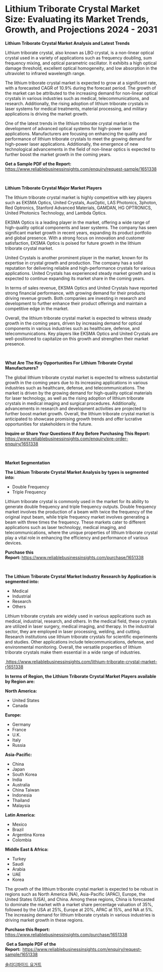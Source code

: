 <p><h1>Lithium Triborate Crystal Market Size: Evaluating its Market Trends, Growth, and Projections 2024 - 2031</h1></p><p><strong>Lithium Triborate Crystal Market Analysis and Latest Trends</strong></p>
<p><p>Lithium triborate crystal, also known as LBO crystal, is a non-linear optical crystal used in a variety of applications such as frequency doubling, sum frequency mixing, and optical parametric oscillator. It exhibits a high optical damage threshold, excellent optical homogeneity, and low absorption in the ultraviolet to infrared wavelength range.</p><p>The lithium triborate crystal market is expected to grow at a significant rate, with a forecasted CAGR of 10.9% during the forecast period. The growth of the market can be attributed to the increasing demand for non-linear optical crystals in various industries such as medical, telecommunications, and research. Additionally, the rising adoption of lithium triborate crystals in laser systems for medical treatments, material processing, and military applications is driving the market growth.</p><p>One of the latest trends in the lithium triborate crystal market is the development of advanced optical systems for high-power laser applications. Manufacturers are focusing on enhancing the quality and performance of lithium triborate crystals to meet the growing demand for high-power laser applications. Additionally, the emergence of new technological advancements in the field of non-linear optics is expected to further boost the market growth in the coming years.</p></p>
<p><strong>Get a Sample PDF of the Report:&nbsp;</strong> <a href="https://www.reliablebusinessinsights.com/enquiry/request-sample/1651338">https://www.reliablebusinessinsights.com/enquiry/request-sample/1651338</a></p>
<p>&nbsp;</p>
<p><strong>Lithium Triborate Crystal Major Market Players</strong></p>
<p><p>The lithium triborate crystal market is highly competitive with key players such as EKSMA Optics, United Crystals, AusOptic, LAS Photonics, 3photon, Red Optronics, Stanford Advanced Materials, GAMDAN, HG OPTRONICS, United Photonics Technology, and Lambda Optics. </p><p>EKSMA Optics is a leading player in the market, offering a wide range of high-quality optical components and laser systems. The company has seen significant market growth in recent years, expanding its product portfolio and global presence. With a strong focus on innovation and customer satisfaction, EKSMA Optics is poised for future growth in the lithium triborate crystal market.</p><p>United Crystals is another prominent player in the market, known for its expertise in crystal growth and production. The company has a solid reputation for delivering reliable and high-performance crystals for various applications. United Crystals has experienced steady market growth and is expected to continue expanding its market share in the coming years.</p><p>In terms of sales revenue, EKSMA Optics and United Crystals have reported strong financial performance, with growing demand for their products driving revenue growth. Both companies are investing in research and development to further enhance their product offerings and maintain a competitive edge in the market.</p><p>Overall, the lithium triborate crystal market is expected to witness steady growth in the coming years, driven by increasing demand for optical components in various industries such as healthcare, defense, and telecommunications. Key players like EKSMA Optics and United Crystals are well-positioned to capitalize on this growth and strengthen their market presence.</p></p>
<p>&nbsp;</p>
<p><strong>What Are The Key Opportunities For Lithium Triborate Crystal Manufacturers?</strong></p>
<p><p>The global lithium triborate crystal market is expected to witness substantial growth in the coming years due to its increasing applications in various industries such as healthcare, defense, and telecommunications. The market is driven by the growing demand for high-quality optical materials for laser technology, as well as the rising adoption of lithium triborate crystals in medical imaging and surgical procedures. Additionally, advancements in research and development activities are projected to further boost market growth. Overall, the lithium triborate crystal market is anticipated to showcase promising growth trends and offer lucrative opportunities for stakeholders in the future.</p></p>
<p><strong>Inquire or Share Your Questions If Any Before Purchasing This Report:</strong> <a href="https://www.reliablebusinessinsights.com/enquiry/pre-order-enquiry/1651338">https://www.reliablebusinessinsights.com/enquiry/pre-order-enquiry/1651338</a></p>
<p>&nbsp;</p>
<p><strong>Market Segmentation</strong></p>
<p><strong>The Lithium Triborate Crystal Market Analysis by types is segmented into:</strong></p>
<p><ul><li>Double Frequency</li><li>Triple Frequency</li></ul></p>
<p><p>Lithium triborate crystal is commonly used in the market for its ability to generate double frequency and triple frequency outputs. Double frequency market involves the production of a beam with twice the frequency of the original input beam, while triple frequency market involves generating a beam with three times the frequency. These markets cater to different applications such as laser technology, medical imaging, and telecommunications, where the unique properties of lithium triborate crystal play a vital role in enhancing the efficiency and performance of various devices.</p></p>
<p><strong>Purchase this Report:&nbsp;</strong><a href="https://www.reliablebusinessinsights.com/purchase/1651338">https://www.reliablebusinessinsights.com/purchase/1651338</a></p>
<p>&nbsp;</p>
<p><strong>The Lithium Triborate Crystal Market Industry Research by Application is segmented into:</strong></p>
<p><ul><li>Medical</li><li>Industrial</li><li>Research</li><li>Others</li></ul></p>
<p><p>Lithium triborate crystals are widely used in various applications such as medical, industrial, research, and others. In the medical field, these crystals are utilized in laser surgery, medical imaging, and therapy. In the industrial sector, they are employed in laser processing, welding, and cutting. Research institutions use lithium triborate crystals for scientific experiments and studies. Other applications include telecommunications, defense, and environmental monitoring. Overall, the versatile properties of lithium triborate crystals make them essential in a wide range of industries.</p></p>
<p><a href="https://www.reliablebusinessinsights.com/lithium-triborate-crystal-market-r1651338">&nbsp;https://www.reliablebusinessinsights.com/lithium-triborate-crystal-market-r1651338</a></p>
<p><strong>In terms of Region, the Lithium Triborate Crystal Market Players available by Region are:</strong></p>
<p>
    <p> <strong> North America: </strong>
        <ul>
            <li>United States</li>
            <li>Canada</li>
        </ul>
        </p> 
    <p> <strong> Europe: </strong>
        <ul>
            <li>Germany</li>
            <li>France</li>
            <li>U.K.</li>
            <li>Italy</li>
            <li>Russia</li>
        </ul>
        </p> 
    <p> <strong> Asia-Pacific: </strong>
        <ul>
            <li>China</li>
            <li>Japan</li>
            <li>South Korea</li>
            <li>India</li>
            <li>Australia</li>
            <li>China Taiwan</li>
            <li>Indonesia</li>
            <li>Thailand</li>
            <li>Malaysia</li>
        </ul>
        </p> 
    <p> <strong> Latin America: </strong>
        <ul>
            <li>Mexico</li>
            <li>Brazil</li>
            <li>Argentina Korea</li>
            <li>Colombia</li>
        </ul>
        </p> 
    <p> <strong> Middle East & Africa: </strong>
        <ul>
            <li>Turkey</li>
            <li>Saudi</li>
            <li>Arabia</li>
            <li>UAE</li>
            <li>Korea</li>
        </ul>
    </p>
    </p>
<p><p>The growth of the lithium triborate crystal market is expected to be robust in regions such as North America (NA), Asia-Pacific (APAC), Europe, the United States (USA), and China. Among these regions, China is forecasted to dominate the market with a market share percentage valuation of 35%, followed by the USA at 25%, Europe at 20%, APAC at 15%, and NA at 5%. The increasing demand for lithium triborate crystals in various industries is driving market growth in these regions.</p></p>
<p><strong>Purchase this Report: </strong><a href="https://www.reliablebusinessinsights.com/purchase/1651338">https://www.reliablebusinessinsights.com/purchase/1651338</a></p>
<p>&nbsp;<strong>Get a Sample PDF of the Report:&nbsp;&nbsp;</strong><a href="https://www.reliablebusinessinsights.com/enquiry/request-sample/1651338">https://www.reliablebusinessinsights.com/enquiry/request-sample/1651338</a></p>
<p><strong></strong></p>
<p><p><a href="https://github.com/mpodehpw07370073/Market-Research-Report-List-2/blob/main/1349088118468.md">솔리디파이드 요거트</a></p></p>